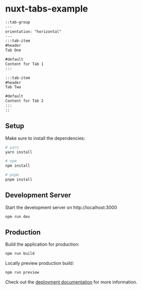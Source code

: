 # nuxt-tabs-example

```md
::tab-group
---
orientation: "horizontal"
---
:::tab-item
#header
Tab One

#default
Content for Tab 1
:::

:::tab-item
#header
Tab Two

#default
Content for Tab 2
:::
::
```

## Setup

Make sure to install the dependencies:

```bash
# yarn
yarn install

# npm
npm install

# pnpm
pnpm install
```

## Development Server

Start the development server on http://localhost:3000

```bash
npm run dev
```

## Production

Build the application for production:

```bash
npm run build
```

Locally preview production build:

```bash
npm run preview
```

Check out the [deployment documentation](https://nuxt.com/docs/getting-started/deployment) for more information.
